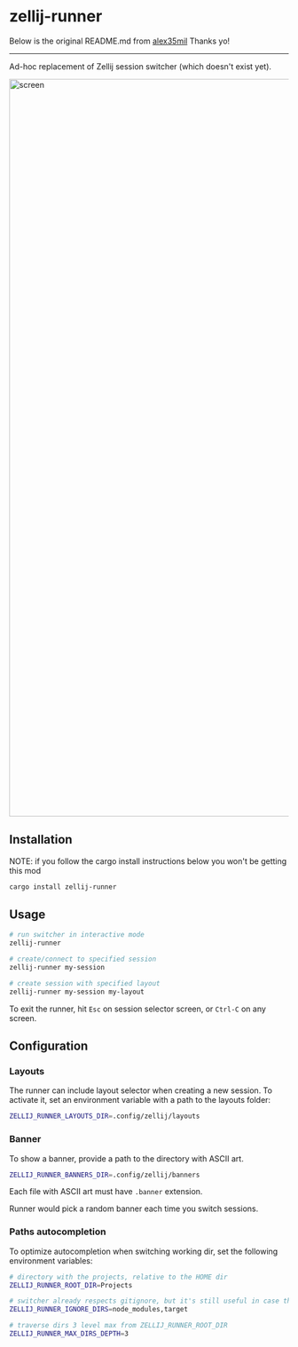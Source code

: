 # zellij-runner
<!-- cargo-sync-readme start -->

Below is the original README.md from [alex35mil](https://github.com/alex35mil/dotfiles/tree/master/user/bin/zellij/runner)
Thanks yo!

----------------------

Ad-hoc replacement of Zellij session switcher (which doesn't exist yet).

<img width="1329" alt="screen" src="https://user-images.githubusercontent.com/4244251/221364651-2011f53f-eaa4-445d-959e-86584ed1ad38.png">

## Installation

NOTE: if you follow the cargo install instructions below you won't be getting this mod


```sh
cargo install zellij-runner
```

## Usage
```sh
# run switcher in interactive mode
zellij-runner

# create/connect to specified session
zellij-runner my-session

# create session with specified layout
zellij-runner my-session my-layout
```

To exit the runner, hit `Esc` on session selector screen, or `Ctrl-C` on any screen.

## Configuration
### Layouts
The runner can include layout selector when creating a new session.
To activate it, set an environment variable with a path to the layouts folder:

```sh
ZELLIJ_RUNNER_LAYOUTS_DIR=.config/zellij/layouts
```

### Banner
To show a banner, provide a path to the directory with ASCII art.

```sh
ZELLIJ_RUNNER_BANNERS_DIR=.config/zellij/banners
```

Each file with ASCII art must have `.banner` extension.

Runner would pick a random banner each time you switch sessions.

### Paths autocompletion
To optimize autocompletion when switching working dir, set the following environment variables:

```sh
# directory with the projects, relative to the HOME dir
ZELLIJ_RUNNER_ROOT_DIR=Projects

# switcher already respects gitignore, but it's still useful in case there's no git
ZELLIJ_RUNNER_IGNORE_DIRS=node_modules,target

# traverse dirs 3 level max from ZELLIJ_RUNNER_ROOT_DIR
ZELLIJ_RUNNER_MAX_DIRS_DEPTH=3
```

<!-- cargo-sync-readme end -->
